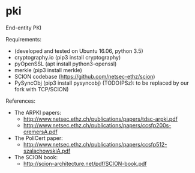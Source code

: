 # pki
End-entity PKI


Requirements:
- (developed and tested on Ubuntu 16.06, python 3.5)
- cryptography.io (pip3 install cryptography)
- pyOpenSSL (apt install python3-openssl)
- merkle (pip3 install merkle)
- SCION codebase (https://github.com/netsec-ethz/scion)
- PySyncObj (pip3 install pysyncobj)
  (TODO(PSz): to be replaced by our fork with TCP/SCION)


References:
- The ARPKI papers:
    - http://www.netsec.ethz.ch/publications/papers/tdsc-arpki.pdf
    - http://www.netsec.ethz.ch/publications/papers/ccsfp200s-cremersA.pdf
- The PoliCert paper:
    - http://www.netsec.ethz.ch/publications/papers/ccsfp512-szalachowskiA.pdf
- The SCION book:
    - http://scion-architecture.net/pdf/SCION-book.pdf
